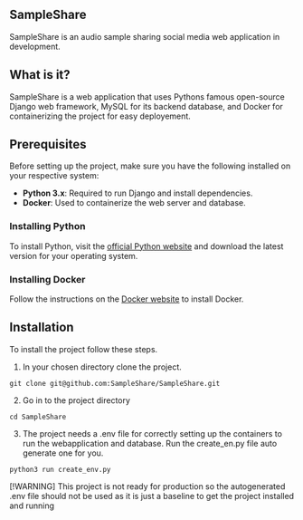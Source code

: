 ## **SampleShare**
SampleShare is an audio sample sharing social media web application in development. 

## **What is it?**
SampleShare is a web application that uses Pythons famous open-source Django web framework, MySQL for its backend database, and Docker for containerizing the project for easy deployement. 

## Prerequisites

Before setting up the project, make sure you have the following installed on your respective system:

- **Python 3.x**: Required to run Django and install dependencies.
- **Docker**: Used to containerize the web server and database.

### Installing Python
To install Python, visit the [official Python website](https://www.python.org/downloads/) and download the latest version for your operating system.

### Installing Docker
Follow the instructions on the [Docker website](https://docs.docker.com/get-docker/) to install Docker.

## **Installation**
To install the project follow these steps.

1. In your chosen directory clone the project.
```
git clone git@github.com:SampleShare/SampleShare.git
```
2. Go in to the project directory 
```
cd SampleShare
```
3. The project needs a .env file for correctly setting up the containers to run the webapplication and database. Run the create_en.py file auto generate one for you.
```
python3 run create_env.py
```
[!WARNING]
This project is not ready for production so the autogenerated .env file should not be used as it is just a baseline to get the project installed and running 
